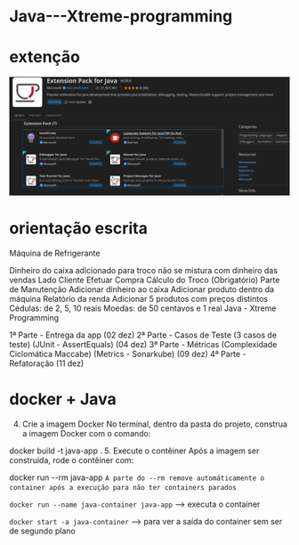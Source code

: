 # Java---Xtreme-programming

# extenção
![alt text](/extencoes.png)

# orientação escrita
Máquina de Refrigerante

Dinheiro do caixa adicionado para troco não se mistura com dinheiro das vendas
Lado Cliente
Efetuar Compra
Cálculo do Troco (Obrigatório)
Parte de Manutenção
Adicionar dinheiro ao caixa
Adicionar produto dentro da máquina
Relatório da renda
Adicionar 5 produtos com preços distintos
Cédulas: de 2, 5, 10 reais
Moedas: de 50 centavos e 1 real
Java - Xtreme Programming

1ª Parte - Entrega da app (02 dez)
2ª Parte - Casos de Teste (3 casos de teste) (JUnit - AssertEquals) (04 dez)
3ª Parte - Métricas (Complexidade Ciclomática Maccabe) (Metrics - Sonarkube) (09 dez)
4ª Parte - Refatoração (11 dez)



# docker + Java

4. Crie a imagem Docker
No terminal, dentro da pasta do projeto, construa a imagem Docker com o comando:


docker build -t java-app .
5. Execute o contêiner
Após a imagem ser construída, rode o contêiner com:


docker run --rm java-app
`A parte do --rm remove automáticamente o container após a execução para não ter containers parados`

`docker run --name java-container java-app` --> executa o container

`docker start -a java-container` --> para ver a saída do container sem ser de segundo plano